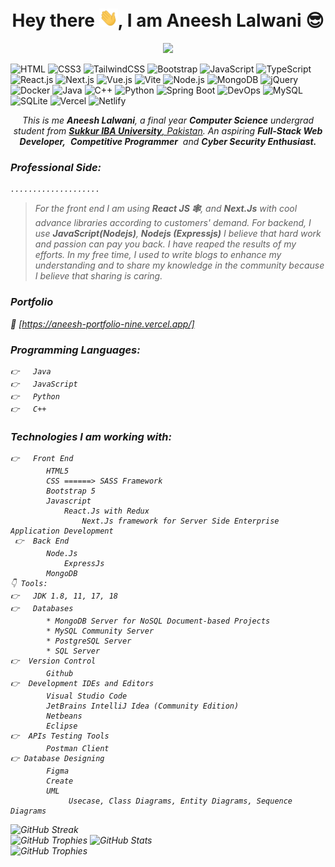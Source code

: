 <h1 align="center">Hey there <img src="https://raw.githubusercontent.com/ABSphreak/ABSphreak/master/gifs/Hi.gif" width="30px">, I am Aneesh Lalwani 😎</h1> 
<div id="header" align="center">
  <img src="https://media.giphy.com/media/M9gbBd9nbDrOTu1Mqx/giphy.gif" width="100"/>
</div>

![HTML](https://img.shields.io/badge/HTML5-E34F26?style=flat-square&logo=html5&logoColor=white)
![CSS3](https://img.shields.io/badge/CSS3-1572B6?style=flat-square&logo=css3&logoColor=white)
![TailwindCSS](https://img.shields.io/badge/Tailwind_CSS-38B2AC?style=flat-square&logo=tailwind-css&logoColor=white)
![Bootstrap](https://img.shields.io/badge/Bootstrap-563D7C?style=flat-square&logo=bootstrap&logoColor=white)
![JavaScript](https://img.shields.io/badge/JavaScript-F7DF1E?style=flat-square&logo=javascript&logoColor=black)
![TypeScript](https://img.shields.io/badge/TypeScript-007ACC?style=flat-square&logo=typescript&logoColor=white)
![React.js](https://img.shields.io/badge/React.js-0081CB?style=flat-square&logo=react&logoColor=61DAFB)
![Next.js](https://img.shields.io/badge/Next.js-000000?style=flat-square&logo=next.js&logoColor=white)
![Vue.js](https://img.shields.io/badge/Vue.js-35495E?style=flat-square&logo=vue.js&logoColor=4FC08D)
![Vite](https://img.shields.io/badge/Vite-593D88?style=flat-square&logo=vite&logoColor=white)
![Node.js](https://img.shields.io/badge/Node.js-43853D?style=flat-square&logo=node.js&logoColor=white)
![MongoDB](https://img.shields.io/badge/MongoDB-4EA94B?style=flat-square&logo=mongodb&logoColor=white)
![jQuery](https://img.shields.io/badge/jQuery-0769AD?style=flat-square&logo=jquery&logoColor=white)
![Docker](https://img.shields.io/badge/Docker-0CC1F3?style=flat-square&logo=docker&logoColor=white)
![Java](https://img.shields.io/badge/Java-007396?style=flat-square&logo=java&logoColor=white)
![C++](https://img.shields.io/badge/C++-00599C?style=flat-square&logo=c%2B%2B&logoColor=white)
![Python](https://img.shields.io/badge/Python-3776AB?style=flat-square&logo=python&logoColor=white)
![Spring Boot](https://img.shields.io/badge/Spring%20Boot-6DB33F?style=flat-square&logo=spring&logoColor=white)
![DevOps](https://img.shields.io/badge/DevOps-333333?style=flat-square&logo=dev.to&logoColor=white)
![MySQL](https://img.shields.io/badge/MySQL-005C84?style=flat-square&logo=mysql&logoColor=white)
![SQLite](https://img.shields.io/badge/SQLite-07405E?style=flat-square&logo=sqlite&logoColor=white)
![Vercel](https://img.shields.io/badge/Vercel-000000?style=flat-square&logo=vercel&logoColor=white)
![Netlify](https://img.shields.io/badge/Netlify-00C7B7?style=flat-square&logo=netlify&logoColor=white)

<p align="center">
  <em>
    This is me <b>Aneesh Lalwani</b>, a final year <b>Computer Science</b> undergrad student from <a href="https://www.iba-suk.edu.pk/"> <b>Sukkur IBA University</b>, Pakistan</a>.
    An aspiring <b>Full-Stack Web Developer,</b>&nbsp; <b>Competitive Programmer</b>&nbsp; and <b> Cyber Security Enthusiast.</b> 
  <br>
<!--   <b><i>"---Always Work Hard and Trust the Process---"</i></b> -->
</p>
<!-- ### Student Life
    I did my matriculation and Intermediate from Gul Model Science Collage, Jacobabad, Sindh, Pakistan... 
    For now, I am a Scholar at one of the reputed Universities (Sukkur IBA University) in Computer Science Major -->

###  Professional Side:
    ....................
>   For the front end I am using **React JS 🕸️**, and **Next.Js** with cool advance libraries according to customers' demand.
    For backend, I use **JavaScript(Nodejs)**, **Nodejs (Expressjs)**
    I believe that hard work and passion can pay you back. I have reaped the results of my efforts. In my free time, I used to write blogs to enhance my understanding and to share my knowledge in the community because I believe that sharing is caring.
### Portfolio

🔗 [https://aneesh-portfolio-nine.vercel.app/]


### Programming Languages:
    👉	Java
    👉	JavaScript
    👉	Python
    👉	C++
### Technologies I am working with:
    👉	Front End
            HTML5
            CSS ======> SASS Framework
            Bootstrap 5
            Javascript
                React.Js with Redux
                    Next.Js framework for Server Side Enterprise Application Development
     👉	Back End
            Node.Js
                ExpressJs
            MongoDB            
    👇 Tools:
    👉	JDK 1.8, 11, 17, 18
    👉	Databases
            * MongoDB Server for NoSQL Document-based Projects
            * MySQL Community Server
            * PostgreSQL Server
            * SQL Server
    👉  Version Control
            Github
    👉  Development IDEs and Editors
            Visual Studio Code
            JetBrains IntelliJ Idea (Community Edition)
            Netbeans
            Eclipse 
    👉  APIs Testing Tools
            Postman Client
    👉 Database Designing
            Figma
            Create
            UML
                 Usecase, Class Diagrams, Entity Diagrams, Sequence Diagrams
![GitHub Streak](https://github-readme-streak-stats.herokuapp.com/?user=aneeshlalwani)
<br/>
![GitHub Trophies ](https://github-profile-trophy.vercel.app/?username=aneeshlalwani)
![GitHub Stats](https://github-readme-stats.vercel.app/api?username=aneeshlalwani&show_icons=true&theme=theme)
<br />
![GitHub Trophies ](https://github-readme-stats.vercel.app/api/top-langs/?username=aneeshlalwani)  
